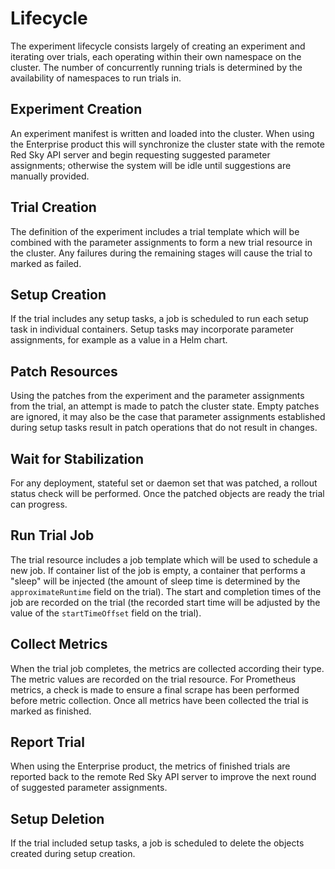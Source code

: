 # Lifecycle

The experiment lifecycle consists largely of creating an experiment and iterating over trials, each operating within their own namespace on the cluster. The number of concurrently running trials is determined by the availability of namespaces to run trials in.

## Experiment Creation

An experiment manifest is written and loaded into the cluster. When using the Enterprise product this will synchronize the cluster state with the remote Red Sky API server and begin requesting suggested parameter assignments; otherwise the system will be idle until suggestions are manually provided.

## Trial Creation

The definition of the experiment includes a trial template which will be combined with the parameter assignments to form a new trial resource in the cluster. Any failures during the remaining stages will cause the trial to marked as failed.

## Setup Creation

If the trial includes any setup tasks, a job is scheduled to run each setup task in individual containers. Setup tasks may incorporate parameter assignments, for example as a value in a Helm chart.

## Patch Resources

Using the patches from the experiment and the parameter assignments from the trial, an attempt is made to patch the cluster state. Empty patches are ignored, it may also be the case that parameter assignments established during setup tasks result in patch operations that do not result in changes.

## Wait for Stabilization

For any deployment, stateful set or daemon set that was patched, a rollout status check will be performed. Once the patched objects are ready the trial can progress.

## Run Trial Job

The trial resource includes a job template which will be used to schedule a new job. If container list of the job is empty, a container that performs a "sleep" will be injected (the amount of sleep time is determined by the `approximateRuntime` field on the trial). The start and completion times of the job are recorded on the trial (the recorded start time will be adjusted by the value of the `startTimeOffset` field on the trial).

## Collect Metrics

When the trial job completes, the metrics are collected according their type. The metric values are recorded on the trial resource. For Prometheus metrics, a check is made to ensure a final scrape has been performed before metric collection. Once all metrics have been collected the trial is marked as finished.

## Report Trial

When using the Enterprise product, the metrics of finished trials are reported back to the remote Red Sky API server to improve the next round of suggested parameter assignments.

## Setup Deletion

If the trial included setup tasks, a job is scheduled to delete the objects created during setup creation.
